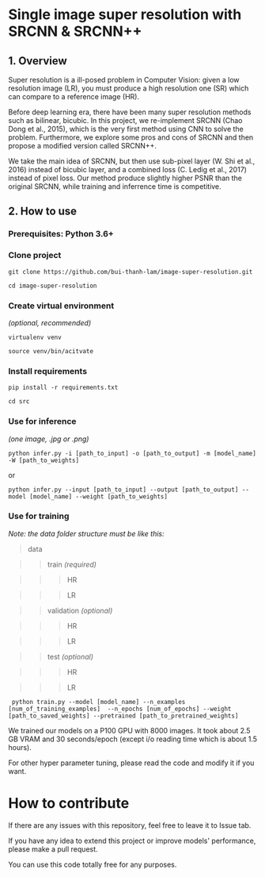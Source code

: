 # Single image super resolution with SRCNN & SRCNN++

## 1. Overview

Super resolution is a ill-posed problem in Computer Vision: given a low resolution image (LR), you must produce a high resolution one (SR) 
which can compare to a reference image (HR).

Before deep learning era, there have been many super resolution methods such as bilinear, bicubic. In this project, we re-implement SRCNN (Chao Dong et al., 2015),
which is the very first method using CNN to solve the problem. Furthermore, we explore some pros and cons of SRCNN and then propose a modified version called SRCNN++.

We take the main idea of SRCNN, but then use sub-pixel layer (W. Shi et al., 2016) instead of bicubic layer, and a combined loss (C. Ledig et al., 2017) instead of
pixel loss. Our method produce slightly higher PSNR than the original SRCNN, while training and inferrence time is competitive.

## 2. How to use

### Prerequisites: Python 3.6+

### Clone project

`` git clone https://github.com/bui-thanh-lam/image-super-resolution.git ``

`` cd image-super-resolution ``

### Create virtual environment

*(optional, recommended)*

`` virtualenv venv ``

`` source venv/bin/acitvate ``

### Install requirements

`` pip install -r requirements.txt ``

`` cd src ``


### Use for inference

*(one image, .jpg or .png)*

`` python infer.py -i [path_to_input] -o [path_to_output] -m [model_name] -W [path_to_weights] ``

or

`` python infer.py --input [path_to_input] --output [path_to_output] --model [model_name] --weight [path_to_weights] ``

### Use for training

*Note: the data folder structure must be like this:*

> data

>> train *(required)*

>>> HR

>>> LR

>> validation *(optional)*

>>> HR

>>> LR

>> test *(optional)*

>>> HR

>>> LR

`` python train.py --model [model_name] --n_examples [num_of_training_examples] 
--n_epochs [num_of_epochs] --weight [path_to_saved_weights] --pretrained [path_to_pretrained_weights]``

We trained our models on a P100 GPU with 8000 images. 
It took about 2.5 GB VRAM and 30 seconds/epoch (except i/o reading time which is about 1.5 hours).

For other hyper parameter tuning, please read the code and modify it if you want.

# How to contribute

If there are any issues with this repository, feel free to leave it to Issue tab.

If you have any idea to extend this project or improve models' performance, please make a pull request.

You can use this code totally free for any purposes.
